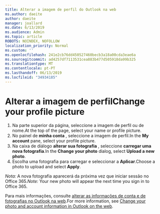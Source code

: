 ```yaml
---
title: Alterar a imagem de perfil do Outlook na web
ms.author: daeite
author: daeite
manager: joallard
ms.date: 6/13/2019
ms.audience: Admin
ms.topic: article
ROBOTS: NOINDEX, NOFOLLOW
localization_priority: Normal
ms.custom: ''
ms.openlocfilehash: 241e2cb76dd450527460becb3a18a00cda3eae6a
ms.sourcegitcommit: ad4257df7113531cea883b477d505918da99b325
ms.translationtype: MT
ms.contentlocale: pt-PT
ms.lasthandoff: 06/13/2019
ms.locfileid: "34934185"
---
```

# <a name="change-your-profile-picture"></a><span data-ttu-id="d5943-102">Alterar a imagem de perfil</span><span class="sxs-lookup"><span data-stu-id="d5943-102">Change your profile picture</span></span>

1. <span data-ttu-id="d5943-103">Na parte superior da página, seleccione a imagem de perfil ou de nome.</span><span class="sxs-lookup"><span data-stu-id="d5943-103">At the top of the page, select your name or profile picture.</span></span>
1. <span data-ttu-id="d5943-104">No painel de **minha conta** , seleccione a imagem de perfil.</span><span class="sxs-lookup"><span data-stu-id="d5943-104">In the **My account** pane, select your profile picture.</span></span>
1. <span data-ttu-id="d5943-105">Na caixa de diálogo **alterar sua fotografia** , seleccione **carregar uma nova fotografia**.</span><span class="sxs-lookup"><span data-stu-id="d5943-105">In the **Change your photo** dialog, select **Upload a new photo**.</span></span>
1. <span data-ttu-id="d5943-106">Escolha uma fotografia para carregar e seleccionar a **Aplicar**.</span><span class="sxs-lookup"><span data-stu-id="d5943-106">Choose a photo to upload and select **Apply**.</span></span>

<span data-ttu-id="d5943-107">*Nota:* A nova fotografia aparecerá da próxima vez que iniciar sessão no Office 365.</span><span class="sxs-lookup"><span data-stu-id="d5943-107">*Note:* Your new photo will appear the next time you sign in to Office 365.</span></span>

<span data-ttu-id="d5943-108">Para mais informações, consulte [alterar as informações de conta e de fotografias no Outlook na web](https://support.office.com/article/b2dbb289-851d-4bed-93c3-3e136f5659ec).</span><span class="sxs-lookup"><span data-stu-id="d5943-108">For more information, see [Change your photo and account information in Outlook on the web](https://support.office.com/article/b2dbb289-851d-4bed-93c3-3e136f5659ec).</span></span>